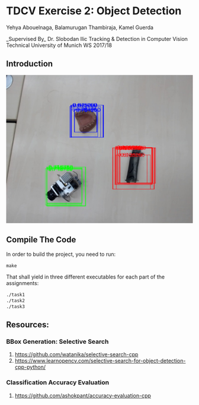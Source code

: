 # TDCV Exercise 2: Object Detection

Yehya Abouelnaga, Balamurugan Thambiraja, Kamel Guerda

<p>
_Supervised By_ Dr. Slobodan Ilic
Tracking & Detection in Computer Vision
Technical University of Munich
WS 2017/18
</p>

## Introduction
<img src="selsearch.jpeg" />

## Compile The Code

In order to build the project, you need to run:
```
make
```

That shall yield in three different executables for each part of the assignments:
```
./task1
./task2
./task3
```

## Resources:

### BBox Generation: Selective Search
1. https://github.com/watanika/selective-search-cpp
2. https://www.learnopencv.com/selective-search-for-object-detection-cpp-python/

### Classification Accuracy Evaluation
1. https://github.com/ashokpant/accuracy-evaluation-cpp
